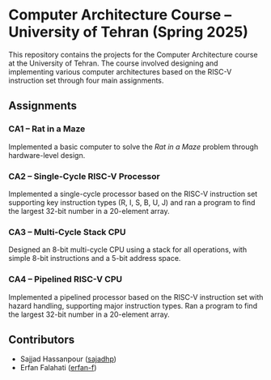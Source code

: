 # Computer Architecture Course – University of Tehran (Spring 2025)

This repository contains the projects for the Computer Architecture course at the University of Tehran. The course involved designing and implementing various computer architectures based on the RISC-V instruction set through four main assignments.

## Assignments

### CA1 – Rat in a Maze  
Implemented a basic computer to solve the *Rat in a Maze* problem through hardware-level design.

### CA2 – Single-Cycle RISC-V Processor  
Implemented a single-cycle processor based on the RISC-V instruction set supporting key instruction types (R, I, S, B, U, J) and ran a program to find the largest 32-bit number in a 20-element array.

### CA3 – Multi-Cycle Stack CPU  
Designed an 8-bit multi-cycle CPU using a stack for all operations, with simple 8-bit instructions and a 5-bit address space.

### CA4 – Pipelined RISC-V CPU  
Implemented a pipelined processor based on the RISC-V instruction set with hazard handling, supporting major instruction types. Ran a program to find the largest 32-bit number in a 20-element array.

## Contributors

- Sajjad Hassanpour ([sajadhp](https://github.com/sajadhp))  
- Erfan Falahati ([erfan-f](https://github.com/erfan-f))
